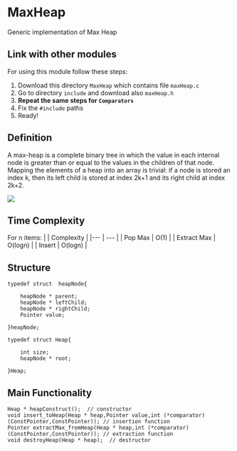 # MaxHeap
Generic implementation of Max Heap


## Link with other modules
For using this module follow these steps:
1. Download this directory ```MaxHeap``` which contains file ```maxHeap.c```
2. Go to directory ```include``` and download also ```maxHeap.h```
3. __Repeat the same steps for ```Comparators```__
4. Fix the ```#include``` paths
5. Ready!


## Definition
A max-heap is a complete binary tree in which the value in each internal node is greater than or equal to the values in the children of that node. Mapping the elements of a heap into an array is trivial: if a node is stored an index k, then its left child is stored at index 2k+1 and its right child at index 2k+2.

![](https://www.tutorialspoint.com/data_structures_algorithms/images/max_heap_animation.gif)

## Time Complexity 
For n items:
| | Complexity |
|--- | --- |
| Pop Max | O(1) |
| Extract Max | O(logn) |
| Insert | O(logn) |


## Structure
```
typedef struct  heapNode{

	heapNode * parent;
	heapNode * leftChild;
	heapNode * rightChild;
	Pointer value;

}heapNode;

typedef struct Heap{

	int size;
	heapNode * root;
	
}Heap;
```


## Main Functionality
```
Heap * heapConstruct();  // constructor
void insert_toHeap(Heap * heap,Pointer value,int (*comparator)(ConstPointer,ConstPointer)); // insertion function
Pointer extractMax_fromHeap(Heap * heap,int (*comparator)(ConstPointer,ConstPointer)); // extraction function
void destroyHeap(Heap * heap);  // destructor
```
